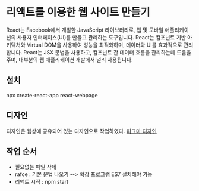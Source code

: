 # 리액트를 이용한 웹 사이트 만들기
React는 Facebook에서 개발한 JavaScript 라이브러리로, 웹 및 모바일 애플리케이션의 사용자 인터페이스(UI)를 만들고 관리하는 도구입니다. React는 컴포넌트 기반 아키텍처와 Virtual DOM을 사용하여 성능을 최적화하며, 데이터와 UI를 효과적으로 관리합니다. React는 JSX 문법을 사용하고, 컴포넌트 간 데이터 흐름을 관리하는데 도움을 주며, 대부분의 웹 애플리케이션 개발에서 널리 사용됩니다.

## 설치
npx create-react-app react-webpage

## 디자인 
디자인은 웹상에 공유되어 있는 디자인으로 작업하였다.
[피그마 디자인](https://www.figma.com/file/JUh0IT4K6ANyVGwgWRcxyf/Untitled?type=design&node-id=0-1&mode=design)

## 작업 순서
- 필요없는 파일 삭제
- rafce : 기본 문법 나오기 --> 확장 프로그램 ES7 설치해야 가능
- 리액트 시작 : npm start
